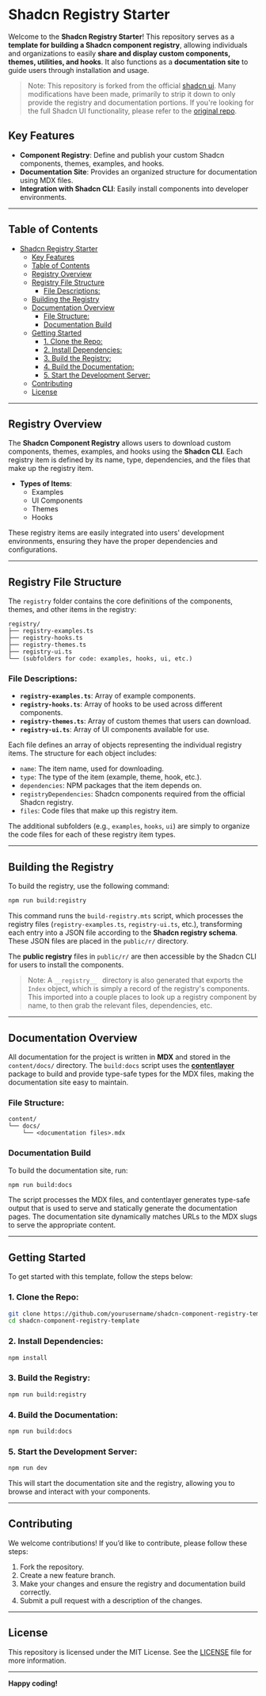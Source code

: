 
# Shadcn Registry Starter

Welcome to the **Shadcn Registry Starter**! This repository serves as a **template for building a Shadcn component registry**, allowing individuals and organizations to easily **share and display custom components, themes, utilities, and hooks**. It also functions as a **documentation site** to guide users through installation and usage.

> Note: This repository is forked from the official [shadcn ui](https://github.com/shadcn-ui/ui). Many modifications have been made, primarily to strip it down to only provide the registry and documentation portions. If you're looking for the full Shadcn UI functionality, please refer to the [original repo](https://github.com/shadcn-ui/ui).

## Key Features

- **Component Registry**: Define and publish your custom Shadcn components, themes, examples, and hooks.
- **Documentation Site**: Provides an organized structure for documentation using MDX files.
- **Integration with Shadcn CLI**: Easily install components into developer environments.

---

## Table of Contents

- [Shadcn Registry Starter](#shadcn-registry-starter)
  - [Key Features](#key-features)
  - [Table of Contents](#table-of-contents)
  - [Registry Overview](#registry-overview)
  - [Registry File Structure](#registry-file-structure)
    - [File Descriptions:](#file-descriptions)
  - [Building the Registry](#building-the-registry)
  - [Documentation Overview](#documentation-overview)
    - [File Structure:](#file-structure)
    - [Documentation Build](#documentation-build)
  - [Getting Started](#getting-started)
    - [1. Clone the Repo:](#1-clone-the-repo)
    - [2. Install Dependencies:](#2-install-dependencies)
    - [3. Build the Registry:](#3-build-the-registry)
    - [4. Build the Documentation:](#4-build-the-documentation)
    - [5. Start the Development Server:](#5-start-the-development-server)
  - [Contributing](#contributing)
  - [License](#license)

---

## Registry Overview

The **Shadcn Component Registry** allows users to download custom components, themes, examples, and hooks using the **Shadcn CLI**. Each registry item is defined by its name, type, dependencies, and the files that make up the registry item.

- **Types of Items**: 
  - Examples
  - UI Components
  - Themes
  - Hooks

These registry items are easily integrated into users' development environments, ensuring they have the proper dependencies and configurations.

---

## Registry File Structure

The `registry` folder contains the core definitions of the components, themes, and other items in the registry:

```
registry/
├── registry-examples.ts
├── registry-hooks.ts
├── registry-themes.ts
├── registry-ui.ts
└── (subfolders for code: examples, hooks, ui, etc.)
```

### File Descriptions:

- **`registry-examples.ts`**: Array of example components.
- **`registry-hooks.ts`**: Array of hooks to be used across different components.
- **`registry-themes.ts`**: Array of custom themes that users can download.
- **`registry-ui.ts`**: Array of UI components available for use.

Each file defines an array of objects representing the individual registry items. The structure for each object includes:

- `name`: The item name, used for downloading.
- `type`: The type of the item (example, theme, hook, etc.).
- `dependencies`: NPM packages that the item depends on.
- `registryDependencies`: Shadcn components required from the official Shadcn registry.
- `files`: Code files that make up this registry item.

The additional subfolders (e.g., `examples`, `hooks`, `ui`) are simply to organize the code files for each of these registry item types.

---

## Building the Registry

To build the registry, use the following command:

```bash
npm run build:registry
```

This command runs the `build-registry.mts` script, which processes the registry files (`registry-examples.ts`, `registry-ui.ts`, etc.), transforming each entry into a JSON file according to the **Shadcn registry schema**. These JSON files are placed in the `public/r/` directory.

The **public registry** files in `public/r/` are then accessible by the Shadcn CLI for users to install the components.

> Note: A `__registry__ ` directory is also generated that exports the `Index` object, which is simply a record of the registry's components. This imported into a couple places to look up a registry component by name, to then grab the relevant files, dependencies, etc.

---

## Documentation Overview

All documentation for the project is written in **MDX** and stored in the `content/docs/` directory. The `build:docs` script uses the **[contentlayer](https://github.com/timlrx/contentlayer2)** package to build and provide type-safe types for the MDX files, making the documentation site easy to maintain.

### File Structure:

```
content/
└── docs/
    └── <documentation files>.mdx
```

### Documentation Build

To build the documentation site, run:

```bash
npm run build:docs
```

The script processes the MDX files, and contentlayer generates type-safe output that is used to serve and statically generate the documentation pages. The documentation site dynamically matches URLs to the MDX slugs to serve the appropriate content.

---

## Getting Started

To get started with this template, follow the steps below:

### 1. Clone the Repo:

```bash
git clone https://github.com/yourusername/shadcn-component-registry-template.git
cd shadcn-component-registry-template
```

### 2. Install Dependencies:

```bash
npm install
```

### 3. Build the Registry:

```bash
npm run build:registry
```

### 4. Build the Documentation:

```bash
npm run build:docs
```

### 5. Start the Development Server:

```bash
npm run dev
```

This will start the documentation site and the registry, allowing you to browse and interact with your components.

---

## Contributing

We welcome contributions! If you’d like to contribute, please follow these steps:

1. Fork the repository.
2. Create a new feature branch.
3. Make your changes and ensure the registry and documentation build correctly.
4. Submit a pull request with a description of the changes.

---

## License

This repository is licensed under the MIT License. See the [LICENSE](LICENSE) file for more information.

---

**Happy coding!**

